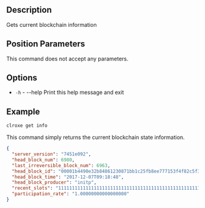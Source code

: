 ## Description

Gets current blockchain information

## Position Parameters
This command does not accept any parameters. 
## Options
- `-h` - --help                   Print this help message and exit
## Example


```sh
clroxe get info
```

This command simply returns the current blockchain state information. 

```json
{
  "server_version": "7451e092",
  "head_block_num": 6980,
  "last_irreversible_block_num": 6963,
  "head_block_id": "00001b4490e32b84861230871bb1c25fb8ee777153f4f82c5f3e4ca2b9877712",
  "head_block_time": "2017-12-07T09:18:48",
  "head_block_producer": "initp",
  "recent_slots": "1111111111111111111111111111111111111111111111111111111111111111",
  "participation_rate": "1.00000000000000000"
}
```
